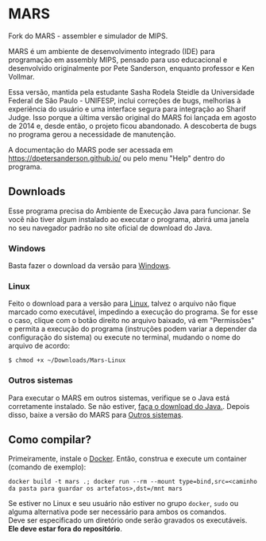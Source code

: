 # MARS

Fork do MARS - assembler e simulador de MIPS.

MARS é um ambiente de desenvolvimento integrado (IDE) para programação em assembly MIPS, pensado para uso educacional e desenvolvido originalmente por Pete Sanderson, enquanto professor e Ken Vollmar.

Essa versão, mantida pela estudante Sasha Rodela Steidle da Universidade Federal de São Paulo - UNIFESP, inclui correções de bugs, melhorias à experiência do usuário e uma interface segura para integração ao Sharif Judge. Isso porque a última versão original do MARS foi lançada em agosto de 2014 e, desde então, o projeto ficou abandonado. A descoberta de bugs no programa gerou a necessidade de manutenção.

A documentação do MARS pode ser acessada em https://dpetersanderson.github.io/ ou pelo menu "Help" dentro do programa.

## Downloads

Esse programa precisa do Ambiente de Execução Java para funcionar. Se você não tiver algum instalado ao executar o programa, abrirá uma janela no seu navegador padrão no site oficial de download do Java.

### Windows

Basta fazer o download da versão para [Windows](https://github.com/Sa-RSt/MARS/releases/download/v4.6.2/Mars-Windows.exe).

### Linux

Feito o download para a versão para [Linux](https://github.com/Sa-RSt/MARS/releases/download/v4.6.2/Mars-Linux), talvez o arquivo não fique marcado como executável, impedindo a execução do programa.
Se for esse o caso, clique com o botão direito no arquivo baixado, vá em "Permissões" e permita a execução do programa (instruções podem variar a depender da configuração do sistema) ou execute no terminal, mudando o nome do arquivo de acordo:
```
$ chmod +x ~/Downloads/Mars-Linux
```

### Outros sistemas

Para executar o MARS em outros sistemas, verifique se o Java está corretamente instalado. Se não estiver, [faça o download do Java.](https://www.java.com/download/). Depois disso, baixe a versão do MARS para [Outros sistemas](https://github.com/Sa-RSt/MARS/releases/download/v4.6.2/Mars.jar).

## Como compilar?

Primeiramente, instale o [Docker](https://docs.docker.com/get-started/). Então, construa e execute um container (comando de exemplo):
```
docker build -t mars .; docker run --rm --mount type=bind,src=<caminho da pasta para guardar os artefatos>,dst=/mnt mars
```
Se estiver no Linux e seu usuário não estiver no grupo `docker`, `sudo` ou alguma alternativa pode ser necessário para ambos os comandos.  
Deve ser especificado um diretório onde serão gravados os executáveis. **Ele deve estar fora do repositório**. 
